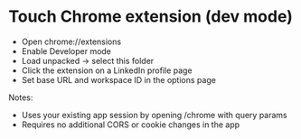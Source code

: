 # Touch Chrome extension (dev mode)

- Open chrome://extensions
- Enable Developer mode
- Load unpacked → select this folder
- Click the extension on a LinkedIn profile page
- Set base URL and workspace ID in the options page

Notes:

- Uses your existing app session by opening /chrome with query params
- Requires no additional CORS or cookie changes in the app
